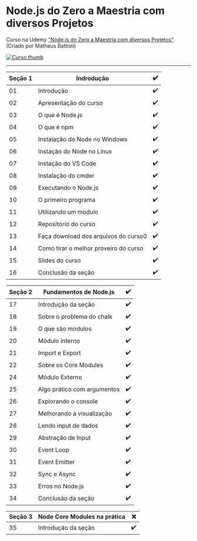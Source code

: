 # Node.js do Zero a Maestria com diversos Projetos

Curso na Udemy ["Node.js do Zero a Maestria com diversos Projetos"](https://www.udemy.com/course/nodejs-do-zero-a-maestria-com-diversos-projetos/) (Criado por Matheus Battisti)

[![Curso thumb](https://i.ytimg.com/vi/l4u6f9acK_o/maxresdefault.jpg)](https://www.udemy.com/course/nodejs-do-zero-a-maestria-com-diversos-projetos/)

- - -

| Seção 1 | Indrodução                            | ✔️ |
|---------|---------------------------------------|---|
| 01      | Introdução                            | ✔️ |
| 02      | Apresentação do curso                 | ✔️ |
| 03      | O que é Node.js                       | ✔️ |
| 04      | O que é npm                           | ✔️ |
| 05      | Instalação do Node no Windows         | ✔️ |
| 06      | Instação do Node no Linux             | ✔️ |
| 07      | Instação do VS Code                   | ✔️ |
| 08      | Instalação do cmder                   | ✔️ |
| 09      | Executando o Node.js                  | ✔️ |
| 10      | O primeiro programa                   | ✔️ |
| 11      | Utilizando um modulo                  | ✔️ |
| 12      | Repositório do curso                  | ✔️ |
| 13      | Faça download dos arquivos do curso0  | ✔️ |
| 14      | Como tirar o melhor proveiro do curso | ✔️ |
| 15      | Slides do curso                       | ✔️ |
| 16      | Conclusão da seção                    | ✔️ |

| Seção 2 | Fundamentos de Node.js                | ✔️ |
|---------|---------------------------------------|---|
| 17      | Introdução da seção                   | ✔️ |
| 18      | Sobre o problema do chalk             | ✔️ |
| 19      | O que são modulos                     | ✔️ |
| 20      | Módulo interno                        | ✔️ |
| 21      | Import e Export                       | ✔️ |
| 22      | Sobre os Core Modules                 | ✔️ |
| 24      | Módulo Externo                        | ✔️ |
| 25      | Algo prático com argumentos           | ✔️ |
| 26      | Explorando o console                  | ✔️ |
| 27      | Melhorando a visualização             | ✔️ |
| 28      | Lendo input de dados                  | ✔️ |
| 29      | Abstração de Input                    | ✔️ |
| 30      | Event Loop                            | ✔️ |
| 31      | Event Emitter                         | ✔️ |
| 32      | Sync e Async                          | ✔️ |
| 33      | Erros no Node.js                      | ✔️ |
| 34      | Conclusão da seção                    | ✔️ |

| Seção 3 | Node Core Modules na prática          | ❌ |
|---------|---------------------------------------|---|
| 35      | Introdução da seção                   | ✔️ |
